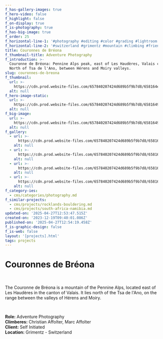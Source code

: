 ```yaml
---
f_has-gallery-images: true
f_hero-video: false
f_highlight: false
f_on-display: true
f_is-photography: true
f_has-big-image: true
f_order: 25
f_horizontal-line-1: '#photography #editing #color #grading #lightroom'
f_horizontal-line-2: '#switzerland #grimentz #mountain #climbing #friends'
title: Couronnes de Bréona
f_thumbnail-title: Adventure Photography
f_introduction: >-
  Couronne de Bréona: Pennine Alps peak, east of Les Haudères, Valais canton.
  North of Tsa de l'Ano, between Hérens and Moiry valleys.
slug: couronnes-de-breona
f_thumbnail:
  url: >-
    https://cdn.prod.website-files.com/657840207424d689b5f9b7d8/658164ec2144d45074d2b143_thumbnaiil.avif
  alt: null
f_hero-image-static:
  url: >-
    https://cdn.prod.website-files.com/657840207424d689b5f9b7d8/658164939cc4953e3fd3b114_img_breona_01.avif
  alt: null
f_big-image:
  url: >-
    https://cdn.prod.website-files.com/657840207424d689b5f9b7d8/65816494f66cbf66185c55f3_img_breona_04.avif
  alt: null
f_gallery:
  - url: >-
      https://cdn.prod.website-files.com/657840207424d689b5f9b7d8/65816494f66cbf66185c55f3_img_breona_04.avif
    alt: null
  - url: >-
      https://cdn.prod.website-files.com/657840207424d689b5f9b7d8/658164939cc4953e3fd3b114_img_breona_01.avif
    alt: null
  - url: >-
      https://cdn.prod.website-files.com/657840207424d689b5f9b7d8/658164945c7a0752bc433daa_img_breona_02.avif
    alt: null
  - url: >-
      https://cdn.prod.website-files.com/657840207424d689b5f9b7d8/65816493f66cbf66185c5592_img_breona_03.avif
    alt: null
f_category-ies:
  - cms/categories/photography.md
f_similar-projects:
  - cms/projects/rocklands-bouldering.md
  - cms/projects/south-africa-namibia.md
updated-on: '2025-04-27T12:53:47.515Z'
created-on: '2023-12-19T09:40:01.086Z'
published-on: '2025-04-27T12:54:19.458Z'
f_is-graphic-design: false
f_is-web: false
layout: '[projects].html'
tags: projects
---
```


Couronnes de Bréona
===================

‍

The Couronne de Bréona is a mountain of the Pennine Alps, located east of Les Haudères in the canton of Valais. It lies north of the Tsa de l'Ano, on the range between the valleys of Hérens and Moiry.

‍

**Role:** Adventure Photography  
**Climberes:** Christian Affolter, Marc Affolter  
**Client:** Self Initiated  
**Location:** Grimentz - Switzerland
